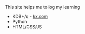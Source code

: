 
This site helps me to log my learning

-  KDB+/q - [kx.com](kdb-q/basic/atom-lists/atom.md)
-  Python
-  HTML/CSS/JS